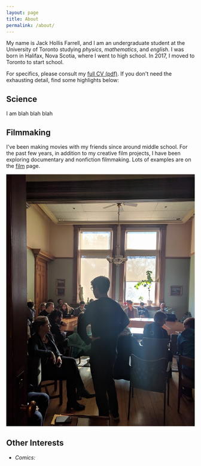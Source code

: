 ```yaml
---
layout: page
title: About
permalink: /about/
---
```

My name is Jack Hollis Farrell, and I am an undergraduate student at the University of Toronto studying *physics*, *mathematics*, and *english*.
I was born in Halifax, Nova Scotia, where I went to high school.  In 2017, I moved to Toronto to start school.

For specifics, please consult my [full CV (pdf)](/assets/CV.pdf). If you don't need the exhausting detail, find some highlights below:

## Science
I am blah blah blah

## Filmmaking
 I've been making movies with my friends since around middle school.  For the past few years, in addition to my creative film projects, I have been exploring documentary and nonfiction filmmaking.  Lots of examples are on the <a href = "/film/">film</a> page.

 <img src = "/assets/screening.JPG">

## Other Interests
- *Comics:*
